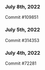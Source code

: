 ### July 8th, 2022

Commit #109851

### July 5th, 2022

Commit #314353


### July 4th, 2022

Commit #72281
